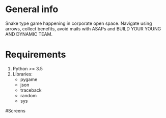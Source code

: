 # General info
Snake type game happening in corporate open space. Navigate using arrows, collect benefits, avoid mails with ASAPs and BUILD YOUR YOUNG AND DYNAMIC TEAM.

# Requirements
1. Python >= 3.5
2. Libraries:
   - pygame
   - json
   - traceback
   - random
   - sys
   
 #Screens
